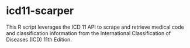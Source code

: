 # icd11-scarper
This R script leverages the ICD 11 API to scrape and retrieve medical code and classification information from the International Classification of Diseases (ICD) 11th Edition. 
